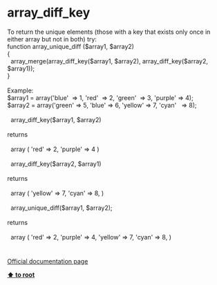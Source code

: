 # array_diff_key




<div class="phpcode"><span class="html">
To return the unique elements (those with a key that exists only once in either array but not in both) try:<br>function array_unique_diff ($array1, $array2)<br>{<br>&#xA0; array_merge(array_diff_key($array1, $array2), array_diff_key($array2, $array1));<br>}<br><br>Example:<br>$array1 = array(&apos;blue&apos;&#xA0; =&gt; 1, &apos;red&apos;&#xA0; =&gt; 2, &apos;green&apos;&#xA0; =&gt; 3, &apos;purple&apos; =&gt; 4);<br>$array2 = array(&apos;green&apos; =&gt; 5, &apos;blue&apos; =&gt; 6, &apos;yellow&apos; =&gt; 7, &apos;cyan&apos;&#xA0;&#xA0; =&gt; 8);<br><br>&#xA0; array_diff_key($array1, $array2)<br><br>returns<br><br>&#xA0; array ( &apos;red&apos; =&gt; 2, &apos;purple&apos; =&gt; 4 ) <br><br>&#xA0; array_diff_key($array2, $array1)<br><br>returns<br><br>&#xA0; array ( &apos;yellow&apos; =&gt; 7, &apos;cyan&apos; =&gt; 8, )<br><br>&#xA0; array_unique_diff($array1, $array2);<br>&#xA0; <br>returns<br><br>&#xA0; array ( &apos;red&apos; =&gt; 2, &apos;purple&apos; =&gt; 4, &apos;yellow&apos; =&gt; 7, &apos;cyan&apos; =&gt; 8, )</span>
</div>
  

#

[Official documentation page](https://www.php.net/manual/en/function.array-diff-key.php)

**[⬆ to root](/)**